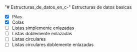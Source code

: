 "# Estructuras_de_datos_en_c-" 
Estructuras de datos basicas

-[X] Pilas
-[X] Colas
-[ ] Listas simplemente enlazadas
-[ ] Listas doblemente enlazadas
-[ ] Listas circulares
-[ ] Listas circulares doblemente enlazadas
